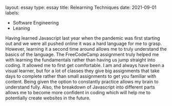 layout: essay
type: essay
title: Relearning Techniques
date: 2021-09-01
labels:
  - Software Engineering
  - Leaning 

Having learned Javascript last year when the pandemic was first starting
out and we were all pushed online it was a hard language for me to
grasp. However, learning it a second time around allows me to truly
understand the basics of the language. The FreeCodeCamp assignment truly
helped me with learning the fundamentals rather than having us jump
straight into coding. It allowed me to first get comfortable. I am and
always have been a visual learner, but for a lot of classes they give
big assignments that take days to complete rather than small assignments
to get you familiar with content. Being given the option to constantly
practice allows my brain to understand fully. Also, the breakdown of
Javascript into different parts allows me to become more confident in
coding which will help me to potentially create websites in the future.
